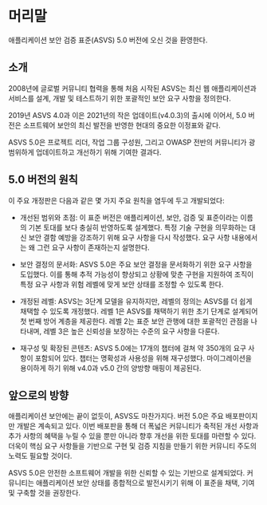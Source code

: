 # 머리말

애플리케이션 보안 검증 표준(ASVS) 5.0 버전에 오신 것을 환영한다.

## 소개

2008년에 글로벌 커뮤니티 협력을 통해 처음 시작된 ASVS는 최신 웹 애플리케이션과 서비스를 설계, 개발 및 테스트하기 위한 포괄적인 보안 요구 사항을 정의한다.

2019년 ASVS 4.0과 이은 2021년의 작은 업데이트(v4.0.3)의 출시에 이어서, 5.0 버전은 소프트웨어 보안의 최신 발전을 반영한 현대의 중요한 이정표와 같다.

ASVS 5.0은 프로젝트 리더, 작업 그룹 구성원, 그리고 OWASP 전반의 커뮤니티가 광범위하게 업데이트하고 개선하기 위해 기여한 결과다.

## 5.0 버전의 원칙

이 주요 개정판은 다음과 같은 몇 가지 주요 원칙을 염두에 두고 개발되었다:

* 개선된 범위와 초점: 이 표준 버전은 애플리케이션, 보안, 검증 및 표준이라는 이름의 기본 토대를 보다 충실히 반영하도록 설계했다. 특정 기술 구현을 의무화하는 대신 보안 결함 예방을 강조하기 위해 요구 사항을 다시 작성했다. 요구 사항 내용에서는 왜 그런 요구 사항이 존재하는지 설명한다.

* 보안 결정의 문서화: ASVS 5.0은 주요 보안 결정을 문서화하기 위한 요구 사항을 도입했다. 이를 통해 추적 가능성이 향상되고 상황에 맞춘 구현을 지원하여 조직이 특정 요구 사항과 위험 레벨에 맞게 보안 상태를 조정할 수 있도록 한다.

* 개정된 레벨: ASVS는 3단계 모델을 유지하지만, 레벨의 정의는 ASVS를 더 쉽게 채택할 수 있도록 개정했다. 레벨 1은 ASVS를 채택하기 위한 초기 단계로 설계되어 첫 번째 방어 계층을 제공한다. 레벨 2는 표준 보안 관행에 대한 포괄적인 관점을 나타내며, 레벨 3은 높은 신뢰성을 보장하는 수준의 요구 사항을 다룬다.

* 재구성 및 확장된 콘텐츠: ASVS 5.0에는 17개의 챕터에 걸쳐 약 350개의 요구 사항이 포함되어 있다. 챕터는 명확성과 사용성을 위해 재구성했다. 마이그레이션을 용이하게 하기 위해 v4.0과 v5.0 간의 양방향 매핑이 제공된다.

## 앞으로의 방향

애플리케이션 보안에는 끝이 없듯이, ASVS도 마찬가지다. 버전 5.0은 주요 배포판이지만 개발은 계속되고 있다. 이번 배포판을 통해 더 폭넓은 커뮤니티가 축적된 개선 사항과 추가 사항의 혜택을 누릴 수 있을 뿐만 아니라 향후 개선을 위한 토대를 마련할 수 있다. 더욱이 핵심 요구 사항들을 기반으로 구현 및 검증 지침을 만들기 위한 커뮤니티 주도의 노력도 필요할 것이다.

ASVS 5.0은 안전한 소프트웨어 개발을 위한 신뢰할 수 있는 기반으로 설계되었다. 커뮤니티는 애플리케이션 보안 상태를 종합적으로 발전시키기 위해 이 표준을 채택, 기여 및 구축할 것을 권장한다.
